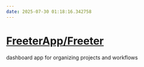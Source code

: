 ```yaml
---
date: 2025-07-30 01:18:16.342758
---
```


# [FreeterApp/Freeter](https://github.com/FreeterApp/Freeter)

dashboard app for organizing projects and workflows